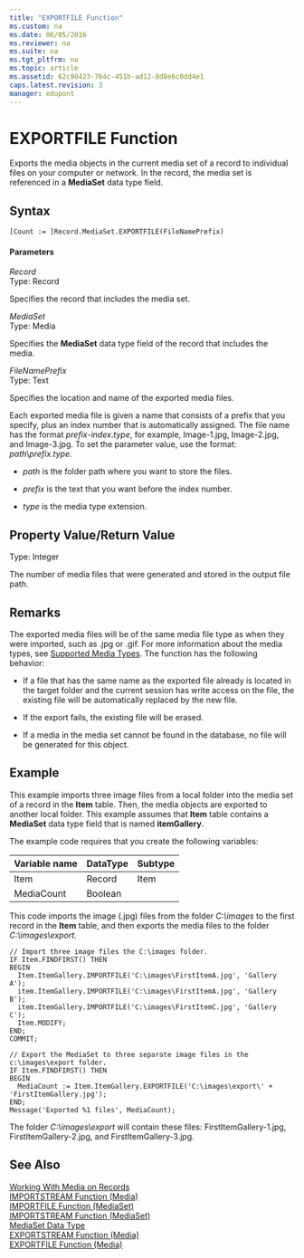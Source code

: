 ```yaml
---
title: "EXPORTFILE Function"
ms.custom: na
ms.date: 06/05/2016
ms.reviewer: na
ms.suite: na
ms.tgt_pltfrm: na
ms.topic: article
ms.assetid: 62c90423-764c-451b-ad12-8d8e6c0dd4e1
caps.latest.revision: 3
manager: edupont
---
```

# EXPORTFILE Function
Exports the media objects in the current media set of a record to individual files on your computer or network. In the record, the media set is referenced in a **MediaSet** data type field.  
  
## Syntax  
  
```  
[Count := ]Record.MediaSet.EXPORTFILE(FileNamePrefix)  
```  
  
#### Parameters  
 *Record*  
 Type: Record  
  
 Specifies the record that includes the media set.  
  
 *MediaSet*  
 Type: Media  
  
 Specifies the **MediaSet** data type field of the record that includes the media.  
  
 *FileNamePrefix*  
 Type: Text  
  
 Specifies the location and name of the exported media files.  
  
 Each exported media file is given a name that consists of a prefix that you specify, plus an index number that is automatically assigned. The file name has the format *prefix*\-*index*.*type*, for example, Image\-1.jpg, Image\-2.jpg, and Image\-3.jpg. To set the parameter value, use the format: *path*\\*prefix*.*type*.  
  
-   *path* is the folder path where you want to store the files.  
  
-   *prefix* is the text that you want before the index number.  
  
-   *type* is the media type extension.  
  
## Property Value\/Return Value  
 Type: Integer  
  
 The number of media files that were generated and stored in the output file path.  
  
## Remarks  
 The exported media files will be of the same media file type as when they were imported, such as .jpg or .gif. For more information about the media types, see [Supported Media Types](../dynamics-nav/Working-With-Media-on-Records.md#SupportedMediaTypes). The function has the following behavior:  
  
-   If a file that has the same name as the exported file already is located in the target folder and the current session has write access on the file, the existing file will be automatically replaced by the new file.  
  
-   If the export fails, the existing file will be erased.  
  
-   If a media in the media set cannot be found in the database, no file will be generated for this object.  
  
## Example  
 This example imports three image files from a local folder into the media set of a record in the **Item** table. Then, the media objects are exported to another local folder. This example assumes that **Item** table contains a **MediaSet** data type field that is named **itemGallery**.  
  
 The example code requires that you create the following variables:  
  
|Variable name|DataType|Subtype|  
|-------------------|--------------|-------------|  
|Item|Record|Item|  
|MediaCount|Boolean||  
  
 This code imports the image \(.jpg\) files from the folder *C:\\images* to the first record in the **Item** table, and then exports the media files to the folder *C:\\images\\export*.  
  
```  
// Import three image files the C:\images folder.  
IF Item.FINDFIRST() THEN  
BEGIN  
  Item.ItemGallery.IMPORTFILE('C:\images\FirstItemA.jpg', 'Gallery A');  
  item.ItemGallery.IMPORTFILE('C:\images\FirstItemA.jpg', 'Gallery B');  
  item.ItemGallery.IMPORTFILE('C:\images\FirstItemC.jpg', 'Gallery C');  
  Item.MODIFY;  
END;  
COMMIT;  
  
// Export the MediaSet to three separate image files in the c:\images\export folder.  
IF Item.FINDFIRST() THEN  
BEGIN  
  MediaCount := Item.ItemGallery.EXPORTFILE('C:\images\export\' + 'FirstItemGallery.jpg');  
END;  
Message('Exported %1 files', MediaCount);  
```  
  
 The folder *C:\\images\\export* will contain these files: FirstItemGallery\-1.jpg, FirstItemGallery\-2.jpg, and FirstItemGallery\-3.jpg.  
  
## See Also  
 [Working With Media on Records](../dynamics-nav/Working-With-Media-on-Records.md)   
 [IMPORTSTREAM Function \(Media\)](../dynamics-nav/IMPORTSTREAM-Function--Media-.md)   
 [IMPORTFILE Function \(MediaSet\)](../dynamics-nav/IMPORTFILE-Function--MediaSet-.md)   
 [IMPORTSTREAM Function \(MediaSet\)](../dynamics-nav/IMPORTSTREAM-Function--MediaSet-.md)   
 [MediaSet Data Type](../dynamics-nav/MediaSet-Data-Type.md)   
 [EXPORTSTREAM Function \(Media\)](../dynamics-nav/EXPORTSTREAM-Function--Media-.md)   
 [EXPORTFILE Function \(Media\)](../dynamics-nav/EXPORTFILE-Function--Media-.md)